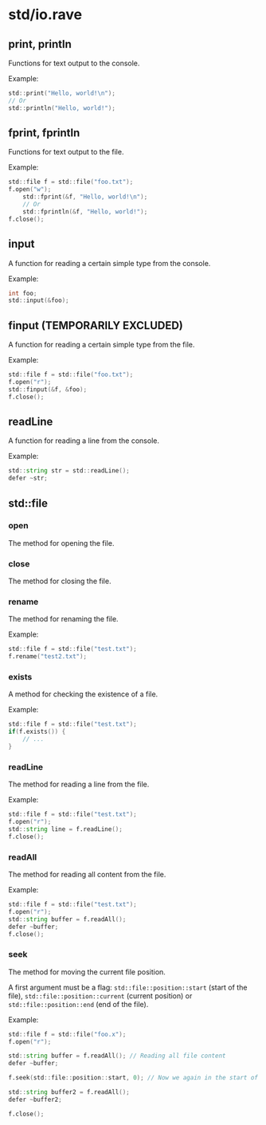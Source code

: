 # std/io.rave

## print, println

Functions for text output to the console.

Example:

```d
std::print("Hello, world!\n");
// Or
std::println("Hello, world!");
```

## fprint, fprintln

Functions for text output to the file.

Example:

```d
std::file f = std::file("foo.txt");
f.open("w");
    std::fprint(&f, "Hello, world!\n");
    // Or
    std::fprintln(&f, "Hello, world!");
f.close();
```

## input

A function for reading a certain simple type from the console.

Example:

```d
int foo;
std::input(&foo);
```

## finput (TEMPORARILY EXCLUDED)

A function for reading a certain simple type from the file.

Example:

```d
std::file f = std::file("foo.txt");
f.open("r");
std::finput(&f, &foo);
f.close();
```

## readLine

A function for reading a line from the console.

Example:

```d
std::string str = std::readLine();
defer ~str;
```

## std::file

### open

The method for opening the file.

### close

The method for closing the file.

### rename

The method for renaming the file.

Example:

```d
std::file f = std::file("test.txt");
f.rename("test2.txt");
```

### exists

A method for checking the existence of a file.

Example:

```d
std::file f = std::file("test.txt");
if(f.exists()) {
    // ...
}
```

### readLine

The method for reading a line from the file.

Example:

```d
std::file f = std::file("test.txt");
f.open("r");
std::string line = f.readLine();
f.close();
```

### readAll

The method for reading all content from the file.

Example:

```d
std::file f = std::file("test.txt");
f.open("r");
std::string buffer = f.readAll();
defer ~buffer;
f.close();
```

### seek

The method for moving the current file position.

A first argument must be a flag: `std::file::position::start` (start of the file), `std::file::position::current` (current position) or `std::file::position::end` (end of the file).

Example:

```d
std::file f = std::file("foo.x");
f.open("r");

std::string buffer = f.readAll(); // Reading all file content
defer ~buffer;

f.seek(std::file::position::start, 0); // Now we again in the start of the file

std::string buffer2 = f.readAll();
defer ~buffer2;

f.close();
```
